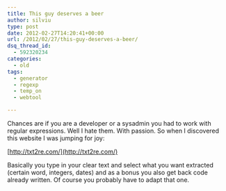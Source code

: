 ```yaml
---
title: This guy deserves a beer
author: silviu
type: post
date: 2012-02-27T14:20:41+00:00
url: /2012/02/27/this-guy-deserves-a-beer/
dsq_thread_id:
  - 592320234
categories:
  - old
tags:
  - generator
  - regexp
  - temp_on
  - webtool

---
```

Chances are if you are a developer or a sysadmin you had to work with regular expressions. Well I hate them. With passion. So when I discovered this website I was jumping for joy:

[http://txt2re.com/](http://txt2re.com/)

Basically you type in your clear text and select what you want extracted (certain word, integers, dates) and as a bonus you also get back code already written. Of course you probably have to adapt that one.